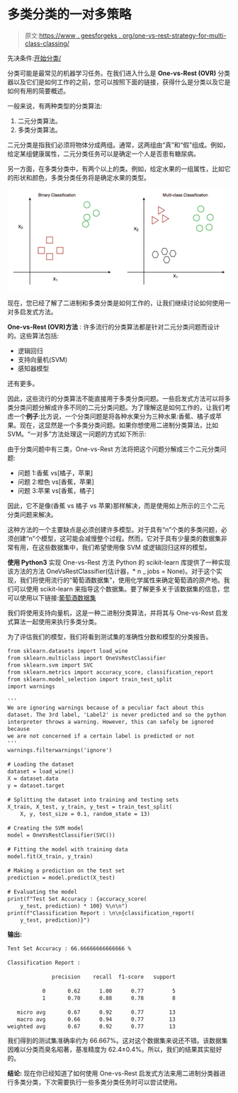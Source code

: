 # 多类分类的一对多策略

> 原文:[https://www . geesforgeks . org/one-vs-rest-strategy-for-multi-class-classing/](https://www.geeksforgeeks.org/one-vs-rest-strategy-for-multi-class-classification/)

先决条件:[开始分类/](https://www.geeksforgeeks.org/getting-started-with-classification/)

分类可能是最常见的机器学习任务。在我们进入什么是 **One-vs-Rest (OVR)** 分类器以及它们是如何工作的之前，您可以按照下面的链接，获得什么是分类以及它是如何有用的简要概述。

一般来说，有两种类型的分类算法:

1.  二元分类算法。
2.  多类分类算法。

二元分类是指我们必须将物体分成两组。通常，这两组由“真”和“假”组成。例如，给定某组健康属性，二元分类任务可以是确定一个人是否患有糖尿病。

另一方面，在多类分类中，有两个以上的类。例如，给定水果的一组属性，比如它的形状和颜色，多类分类任务将是确定水果的类型。

![](img/f853aa57e7587c3c4e968b05727298df.png)

现在，您已经了解了二进制和多类分类是如何工作的，让我们继续讨论如何使用一对多启发式方法。

**One-vs-Rest (OVR)方法** :
许多流行的分类算法都是针对二元分类问题而设计的。这些算法包括:

*   逻辑回归
*   支持向量机(SVM)
*   感知器模型

还有更多。

因此，这些流行的分类算法不能直接用于多类分类问题。一些启发式方法可以将多类分类问题分解成许多不同的二元分类问题。为了理解这是如何工作的，让我们考虑一个**例子**:比方说，一个分类问题是将各种水果分为三种水果:香蕉、橘子或苹果。现在，这显然是一个多类分类问题。如果你想使用二进制分类算法，比如 SVM。“一对多”方法处理这一问题的方式如下所示:

由于分类问题中有三类，One-vs-Rest 方法将把这个问题分解成三个二元分类问题:

*   问题 1:香蕉 vs[橘子，苹果]
*   问题 2:橙色 vs[香蕉，苹果]
*   问题 3:苹果 vs[香蕉，橘子]

因此，它不是像(香蕉 vs 橘子 vs 苹果)那样解决，而是使用如上所示的三个二元分类问题来解决。

这种方法的一个主要缺点是必须创建许多模型。对于具有“n”个类的多类问题，必须创建“n”个模型，这可能会减慢整个过程。然而，它对于具有少量类的数据集非常有用，在这些数据集中，我们希望使用像 SVM 或逻辑回归这样的模型。

**使用 Python3**
实现 One-vs-Rest 方法 Python 的 scikit-learn 库提供了一种实现该方法的方法 OneVsRestClassifier(估计器，* n _ jobs = None)。对于这个实现，我们将使用流行的“葡萄酒数据集”，使用化学属性来确定葡萄酒的原产地。我们可以使用 scikit-learn 来指导这个数据集。要了解更多关于该数据集的信息，您可以使用以下链接:[葡萄酒数据集](https://archive.ics.uci.edu/ml/datasets/wine)

我们将使用支持向量机，这是一种二进制分类算法，并将其与 One-vs-Rest 启发式算法一起使用来执行多类分类。

为了评估我们的模型，我们将看到测试集的准确性分数和模型的分类报告。

```
from sklearn.datasets import load_wine
from sklearn.multiclass import OneVsRestClassifier
from sklearn.svm import SVC
from sklearn.metrics import accuracy_score, classification_report
from sklearn.model_selection import train_test_split
import warnings

''' 
We are ignoring warnings because of a peculiar fact about this
dataset. The 3rd label, 'Label2' is never predicted and so the python 
interpreter throws a warning. However, this can safely be ignored because 
we are not concerned if a certain label is predicted or not 
'''
warnings.filterwarnings('ignore')

# Loading the dataset
dataset = load_wine()
X = dataset.data
y = dataset.target

# Splitting the dataset into training and testing sets
X_train, X_test, y_train, y_test = train_test_split(
    X, y, test_size = 0.1, random_state = 13)

# Creating the SVM model
model = OneVsRestClassifier(SVC())

# Fitting the model with training data
model.fit(X_train, y_train)

# Making a prediction on the test set
prediction = model.predict(X_test)

# Evaluating the model
print(f"Test Set Accuracy : {accuracy_score(
    y_test, prediction) * 100} %\n\n")
print(f"Classification Report : \n\n{classification_report(
    y_test, prediction)}")
```

**输出:**

```
Test Set Accuracy : 66.66666666666666 %

Classification Report : 

              precision    recall  f1-score   support

           0       0.62      1.00      0.77         5
           1       0.70      0.88      0.78         8

   micro avg       0.67      0.92      0.77        13
   macro avg       0.66      0.94      0.77        13
weighted avg       0.67      0.92      0.77        13

```

我们得到的测试集准确率约为 66.667%。这对这个数据集来说还不错。该数据集因难以分类而臭名昭著，基准精度为 62.4±0.4%。所以，我们的结果其实挺好的。

**结论:**
现在你已经知道了如何使用 One-vs-Rest 启发式方法来用二进制分类器进行多类分类，下次需要执行一些多类分类任务时可以尝试使用。